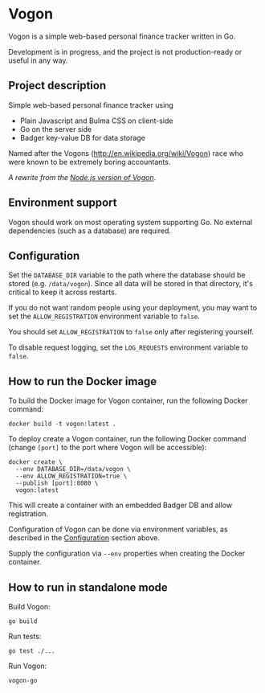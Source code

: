 # Vogon
Vogon is a simple web-based personal finance tracker written in Go.

Development is in progress, and the project is not production-ready or useful in any way.

## Project description

Simple web-based personal finance tracker using

* Plain Javascript and Bulma CSS on client-side
* Go on the server side
* Badger key-value DB for data storage

Named after the Vogons (http://en.wikipedia.org/wiki/Vogon) race who were known to be extremely boring accountants.

_A rewrite from the [Node.js version of Vogon](https://github.com/zlogic/vogon-nj)_.

## Environment support

Vogon should work on most operating system supporting Go.
No external dependencies (such as a database) are required.

## Configuration

Set the `DATABASE_DIR` variable to the path where the database should be stored (e.g. `/data/vogon`).
Since all data will be stored in that directory, it's critical to keep it across restarts.

If you do not want random people using your deployment, you may want to set the `ALLOW_REGISTRATION` environment variable to `false`.

You should set `ALLOW_REGISTRATION` to `false` only after registering yourself.

To disable request logging, set the `LOG_REQUESTS` environment variable to `false`.

## How to run the Docker image

To build the Docker image for Vogon container, run the following Docker command:

`docker build -t vogon:latest .`

To deploy create a Vogon container, run the following Docker command (change `[port]` to the port where Vogon will be accessible):

```
docker create \
  --env DATABASE_DIR=/data/vogon \
  --env ALLOW_REGISTRATION=true \
  --publish [port]:8080 \
  vogon:latest
```

This will create a container with an embedded Badger DB and allow registration.

Configuration of Vogon can be done via environment variables, as described in the [Configuration](#configuration) section above.

Supply the configuration via `--env` properties when creating the Docker container.

## How to run in standalone mode

Build Vogon:

`go build`

Run tests:

`go test ./...`

Run Vogon:

`vogon-go`
